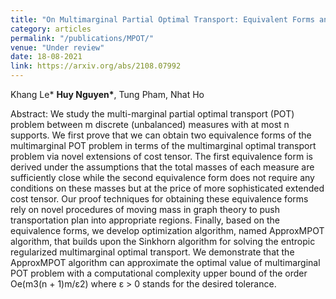 ```yaml
---
title: "On Multimarginal Partial Optimal Transport: Equivalent Forms and Computational Complexity"
category: articles
permalink: "/publications/MPOT/"
venue: "Under review"
date: 18-08-2021
link: https://arxiv.org/abs/2108.07992
---
```


[comment]: <> (<a href="https://arxiv.org/pdf/2108.07992.pdf">Arxiv</a>.)
Khang Le\* <b>Huy Nguyen\*</b>, Tung Pham, Nhat Ho

Abstract: We study the multi-marginal partial optimal transport (POT) problem between m discrete
(unbalanced) measures with at most n supports. We first prove that we can obtain two equivalence
forms of the multimarginal POT problem in terms of the multimarginal optimal transport problem
via novel extensions of cost tensor. The first equivalence form is derived under the assumptions
that the total masses of each measure are sufficiently close while the second equivalence form does
not require any conditions on these masses but at the price of more sophisticated extended cost
tensor. Our proof techniques for obtaining these equivalence forms rely on novel procedures of
moving mass in graph theory to push transportation plan into appropriate regions. Finally, based
on the equivalence forms, we develop optimization algorithm, named ApproxMPOT algorithm,
that builds upon the Sinkhorn algorithm for solving the entropic regularized multimarginal
optimal transport. We demonstrate that the ApproxMPOT algorithm can approximate the
optimal value of multimarginal POT problem with a computational complexity upper bound of
the order Oe(m3(n + 1)m/ε2) where ε > 0 stands for the desired tolerance.

